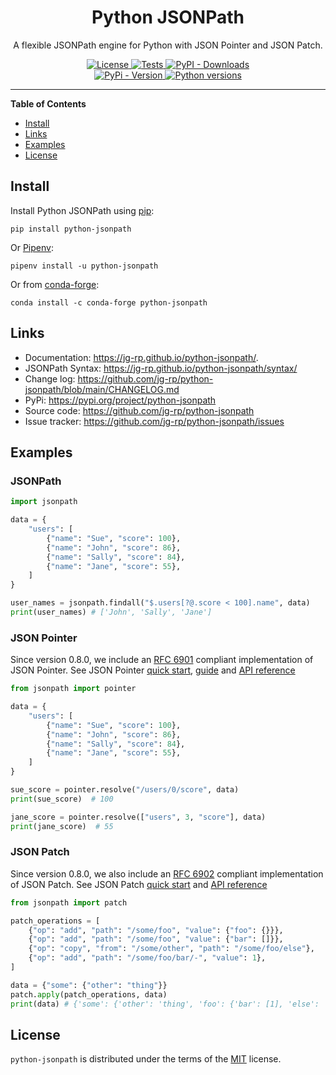 <h1 align="center">Python JSONPath</h1>

<p align="center">
A flexible JSONPath engine for Python with JSON Pointer and JSON Patch.
</p>

<p align="center">
  <a href="https://github.com/jg-rp/python-jsonpath/blob/main/LICENSE.txt">
    <img src="https://img.shields.io/pypi/l/python-jsonpath?style=flat-square" alt="License">
  </a>
  <a href="https://github.com/jg-rp/python-jsonpath/actions">
    <img src="https://img.shields.io/github/actions/workflow/status/jg-rp/python-jsonpath/tests.yaml?branch=main&label=tests&style=flat-square" alt="Tests">
  </a>
  <a href="https://pypi.org/project/python-jsonpath">
    <img alt="PyPI - Downloads" src="https://img.shields.io/pypi/dm/python-jsonpath">
  </a>
  <br>
  <a href="https://pypi.org/project/python-jsonpath">
    <img src="https://img.shields.io/pypi/v/python-jsonpath.svg?style=flat-square" alt="PyPi - Version">
  </a>
  <a href="https://pypi.org/project/python-jsonpath">
    <img src="https://img.shields.io/pypi/pyversions/python-jsonpath.svg?style=flat-square" alt="Python versions">
  </a>
</p>

---

**Table of Contents**

- [Install](#install)
- [Links](#links)
- [Examples](#examples)
- [License](#license)

## Install

Install Python JSONPath using [pip](https://pip.pypa.io/en/stable/getting-started/):

```console
pip install python-jsonpath
```

Or [Pipenv](https://pipenv.pypa.io/en/latest/):

```console
pipenv install -u python-jsonpath
```

Or from [conda-forge](https://anaconda.org/conda-forge/python-jsonpath):

```console
conda install -c conda-forge python-jsonpath
```

## Links

- Documentation: https://jg-rp.github.io/python-jsonpath/.
- JSONPath Syntax: https://jg-rp.github.io/python-jsonpath/syntax/
- Change log: https://github.com/jg-rp/python-jsonpath/blob/main/CHANGELOG.md
- PyPi: https://pypi.org/project/python-jsonpath
- Source code: https://github.com/jg-rp/python-jsonpath
- Issue tracker: https://github.com/jg-rp/python-jsonpath/issues

## Examples

### JSONPath

```python
import jsonpath

data = {
    "users": [
        {"name": "Sue", "score": 100},
        {"name": "John", "score": 86},
        {"name": "Sally", "score": 84},
        {"name": "Jane", "score": 55},
    ]
}

user_names = jsonpath.findall("$.users[?@.score < 100].name", data)
print(user_names) # ['John', 'Sally', 'Jane']
```

### JSON Pointer

Since version 0.8.0, we include an [RFC 6901](https://datatracker.ietf.org/doc/html/rfc6901) compliant implementation of JSON Pointer. See JSON Pointer [quick start](https://jg-rp.github.io/python-jsonpath/quickstart/#pointerresolvepointer-data), [guide](https://jg-rp.github.io/python-jsonpath/pointers/) and [API reference](https://jg-rp.github.io/python-jsonpath/api/#jsonpath.JSONPointer)

```python
from jsonpath import pointer

data = {
    "users": [
        {"name": "Sue", "score": 100},
        {"name": "John", "score": 86},
        {"name": "Sally", "score": 84},
        {"name": "Jane", "score": 55},
    ]
}

sue_score = pointer.resolve("/users/0/score", data)
print(sue_score)  # 100

jane_score = pointer.resolve(["users", 3, "score"], data)
print(jane_score)  # 55
```

### JSON Patch

Since version 0.8.0, we also include an [RFC 6902](https://datatracker.ietf.org/doc/html/rfc6902) compliant implementation of JSON Patch. See JSON Patch [quick start](https://jg-rp.github.io/python-jsonpath/quickstart/#patchapplypatch-data) and [API reference](https://jg-rp.github.io/python-jsonpath/api/#jsonpath.JSONPatch)

```python
from jsonpath import patch

patch_operations = [
    {"op": "add", "path": "/some/foo", "value": {"foo": {}}},
    {"op": "add", "path": "/some/foo", "value": {"bar": []}},
    {"op": "copy", "from": "/some/other", "path": "/some/foo/else"},
    {"op": "add", "path": "/some/foo/bar/-", "value": 1},
]

data = {"some": {"other": "thing"}}
patch.apply(patch_operations, data)
print(data) # {'some': {'other': 'thing', 'foo': {'bar': [1], 'else': 'thing'}}}

```

## License

`python-jsonpath` is distributed under the terms of the [MIT](https://spdx.org/licenses/MIT.html) license.
